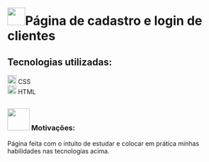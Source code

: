 <h1><img src='https://cdn-icons-png.flaticon.com/512/4312/4312094.png' style='width:40px'>Página de cadastro e login de clientes</h1>

<h2>Tecnologias utilizadas:</h2>

<span> <img src="https://static-00.iconduck.com/assets.00/file-type-css-icon-451x512-eftbqujz.png" style="width:20px"> </span> CSS <br>
<span> <img src="https://static-00.iconduck.com/assets.00/file-type-html-icon-451x512-vzyw6pa7.png" style="width:20px"> </span> HTML <br>
## 
<h3><img src="https://cdn-icons-png.flaticon.com/512/11476/11476497.png" style=width:50px> Motivações:</h3> 
<p> Página feita com o intuito de estudar e colocar em prática minhas habilidades nas tecnologias acima.</p>

